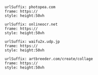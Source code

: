 
```custom-frames
urlSuffix: photopea.com
frame: https://
style: height:50vh
```

```custom-frames
urlSuffix: onlineocr.net
frame: https://
style: height:50vh
```

```custom-frames
urlSuffix: waifu2x.udp.jp
frame: https://
style: height:50vh
```

```custom-frames
urlSuffix: artbreeder.com/create/collage
frame: https://
style: height:50vh
```
